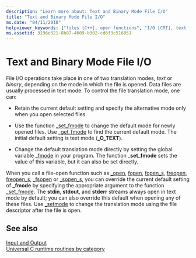 ```yaml
---
description: "Learn more about: Text and Binary Mode File I/O"
title: "Text and Binary Mode File I/O"
ms.date: "04/11/2018"
helpviewer_keywords: ["files [C++], open functions", "I/O [CRT], text files", "functions [CRT], file access", "binary access, binary mode file I/O", "translation, modes", "I/O [CRT], binary", "text files, I/O", "I/O [CRT], translation modes", "translation modes (file I/O)", "binary access"]
ms.assetid: 3196e321-8b87-4609-b302-cd6f3c516051
---
```

# Text and Binary Mode File I/O

File I/O operations take place in one of two translation modes, *text* or *binary*, depending on the mode in which the file is opened. Data files are usually processed in text mode. To control the file translation mode, one can:

- Retain the current default setting and specify the alternative mode only when you open selected files.

- Use the function [_set_fmode](../c-runtime-library/reference/set-fmode.md) to change the default mode for newly opened files. Use [_get_fmode](../c-runtime-library/reference/get-fmode.md) to find the current default mode. The initial default setting is text mode (**_O_TEXT**).

- Change the default translation mode directly by setting the global variable [_fmode](../c-runtime-library/fmode.md) in your program. The function **_set_fmode** sets the value of this variable, but it can also be set directly.

When you call a file-open function such as [_open](../c-runtime-library/reference/open-wopen.md), [fopen](../c-runtime-library/reference/fopen-wfopen.md), [fopen_s](../c-runtime-library/reference/fopen-s-wfopen-s.md), [freopen](../c-runtime-library/reference/freopen-wfreopen.md), [freopen_s](../c-runtime-library/reference/freopen-s-wfreopen-s.md), [_fsopen](../c-runtime-library/reference/fsopen-wfsopen.md) or [_sopen_s](../c-runtime-library/reference/sopen-s-wsopen-s.md), you can override the current default setting of **_fmode** by specifying the appropriate argument to the function [_set_fmode](../c-runtime-library/reference/set-fmode.md). The **stdin**, **stdout**, and **stderr** streams always open in text mode by default; you can also override this default when opening any of these files. Use [_setmode](../c-runtime-library/reference/setmode.md) to change the translation mode using the file descriptor after the file is open.

## See also

[Input and Output](../c-runtime-library/input-and-output.md)<br/>
[Universal C runtime routines by category](../c-runtime-library/run-time-routines-by-category.md)<br/>
